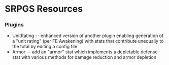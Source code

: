 # SRPGS Resources

### Plugins

- UnitRating -- enhanced version of another plugin enabling generation of a "unit rating" (per FE Awakening) 
    with stats that contribute unequally to the total by editing a config file
- Armor -- add an "armor" stat which implements a depletable defense stat with various methods for damage reduction and armor depletion